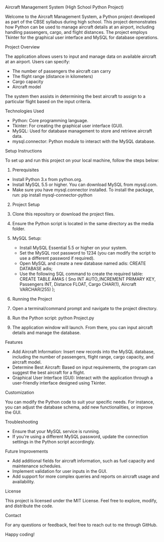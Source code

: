 
Aircraft Management System 
(High School Python Project)

Welcome to the Aircraft Management System, a Python project developed as part of the CBSE syllabus during high school. This project demonstrates how Python can be used to manage aircraft details at an airport, including handling passengers, cargo, and flight distances. The project employs Tkinter for the graphical user interface and MySQL for database operations.

Project Overview

The application allows users to input and manage data on available aircraft at an airport. Users can specify:
- The number of passengers the aircraft can carry
- The flight range (distance in kilometers)
- Cargo capacity
- Aircraft model

The system then assists in determining the best aircraft to assign to a particular flight based on the input criteria.

Technologies Used
- Python: Core programming language.
- Tkinter: For creating the graphical user interface (GUI).
- MySQL: Used for database management to store and retrieve aircraft data.
- mysql.connector: Python module to interact with the MySQL database.

Setup Instructions

To set up and run this project on your local machine, follow the steps below:

1. Prerequisites

- Install Python 3.x from python.org.
- Install MySQL 5.5 or higher. You can download MySQL from mysql.com.
- Make sure you have mysql.connector installed. To install the package, run:
  pip install mysql-connector-python

2. Project Setup

1. Clone this repository or download the project files.
2. Ensure the Python script is located in the same directory as the media folder.
3. MySQL Setup:
   - Install MySQL Essential 5.5 or higher on your system.
   - Set the MySQL root password to 1234 (you can modify the script to use a different password if required).
   - Open MySQL and create a new database named adis:
     CREATE DATABASE adis;
   - Use the following SQL command to create the required table:
     CREATE TABLE AMAS (
       Sno INT AUTO_INCREMENT PRIMARY KEY,
       Passengers INT,
       Distance FLOAT,
       Cargo CHAR(1),
       Aircraft VARCHAR(255)
     );

3. Running the Project

1. Open a terminal/command prompt and navigate to the project directory.
2. Run the Python script:
   python Project.py
3. The application window will launch. From there, you can input aircraft details and manage the database.

Features

- Add Aircraft Information: Insert new records into the MySQL database, including the number of passengers, flight range, cargo capacity, and aircraft model.
- Determine Best Aircraft: Based on input requirements, the program can suggest the best aircraft for a flight.
- Graphical User Interface (GUI): Interact with the application through a user-friendly interface designed using Tkinter.

Customization

You can modify the Python code to suit your specific needs. For instance, you can adjust the database schema, add new functionalities, or improve the GUI. 

Troubleshooting

- Ensure that your MySQL service is running.
- If you're using a different MySQL password, update the connection settings in the Python script accordingly.

Future Improvements

- Add additional fields for aircraft information, such as fuel capacity and maintenance schedules.
- Implement validation for user inputs in the GUI.
- Add support for more complex queries and reports on aircraft usage and availability.

License

This project is licensed under the MIT License. Feel free to explore, modify, and distribute the code.

Contact

For any questions or feedback, feel free to reach out to me through GitHub.

Happy coding!
